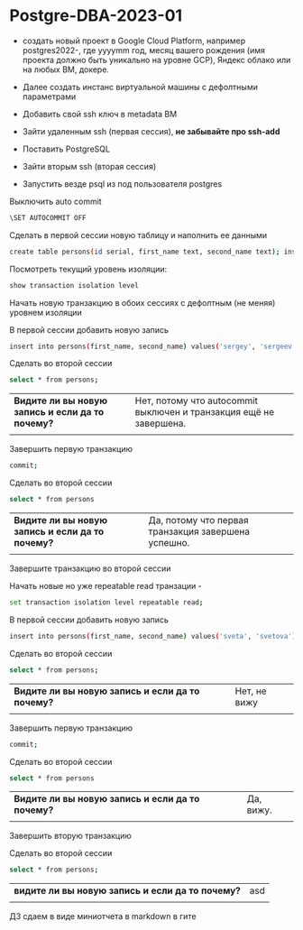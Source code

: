 # Postgre-DBA-2023-01

- создать новый проект в Google Cloud Platform, например postgres2022-, где yyyymm год, месяц вашего рождения (имя проекта должно быть уникально на уровне GCP), Яндекс облако или на любых ВМ, докере.

- Далее создать инстанс виртуальной машины с дефолтными параметрами
- Добавить свой ssh ключ в metadata ВМ
- Зайти удаленным ssh (первая сессия), **не забывайте про ssh-add**
- Поставить PostgreSQL
- Зайти вторым ssh (вторая сессия)
- Запустить везде psql из под пользователя postgres


Выключить auto commit
```sh
\SET AUTOCOMMIT OFF
```

Сделать в первой сессии новую таблицу и наполнить ее данными 
```sh
create table persons(id serial, first_name text, second_name text); insert into persons(first_name, second_name) values('ivan', 'ivanov'); insert into persons(first_name, second_name) values('petr', 'petrov'); commit;
```
Посмотреть текущий уровень изоляции: 
```sh
show transaction isolation level
```
Начать новую транзакцию в обоих сессиях с дефолтным (не меняя) уровнем изоляции

В первой сессии добавить новую запись 
```sh
insert into persons(first_name, second_name) values('sergey', 'sergeev');
```
Сделать во второй сессии
```sh 
select * from persons;
``` 
|  |  |
| ------ | ------ |
|  **Видите ли вы новую запись и если да то почему?** |  Нет, потому что autocommit выключен и транзакция ещё не завершена. |
|  |  |



Завершить первую транзакцию
```sh
commit;
```
Cделать во второй сессии
```sh 
select * from persons
```
 |  |  |
| ------ | ------ |
| **Видите ли вы новую запись и если да то почему?**  | Да, потому что первая транзакция завершена успешно. |
| | |


Завершите транзакцию во второй сессии

Начать новые но уже repeatable read транзации - 
```sh
set transaction isolation level repeatable read;
```
В первой сессии добавить новую запись 
```sh
insert into persons(first_name, second_name) values('sveta', 'svetova');
```
Сделать во второй сессии
```sh
select * from persons;
```
|  |  |
| ------ | ------ | 
| **Видите ли вы новую запись и если да то почему?** | Нет, не вижу |
| | |

Завершить первую транзакцию 
```sh
commit;
```
Сделать во второй сессии
```sh
select * from persons
```
|  |  |
| ------ | ------ | 
| **Видите ли вы новую запись и если да то почему?** | Да, вижу. |
| | |

Завершить вторую транзакцию

Сделать во второй сессии 
```sh
select * from persons;
```
|  |  |
| ------ | ------ | 
| **видите ли вы новую запись и если да то почему?** | asd |
| | |



ДЗ сдаем в виде миниотчета в markdown в гите